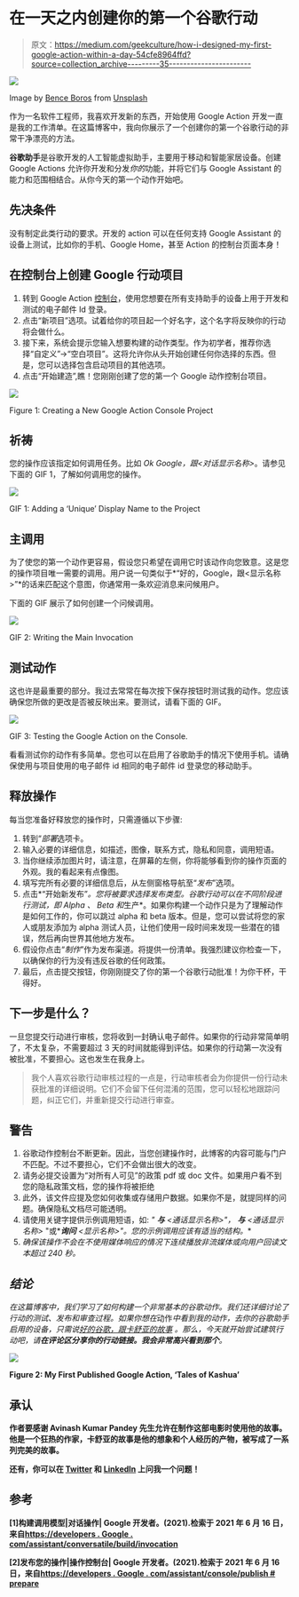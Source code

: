 # 在一天之内创建你的第一个谷歌行动

> 原文：<https://medium.com/geekculture/how-i-designed-my-first-google-action-within-a-day-54cfe8964ffd?source=collection_archive---------35----------------------->

![](img/038f750f160af3d041eecd2b382df20d.png)

Image by [Bence Boros](https://unsplash.com/@benceboros) from [Unsplash](https://unsplash.com/)

作为一名软件工程师，我喜欢开发新的东西，开始使用 Google Action 开发一直是我的工作清单。在这篇博客中，我向你展示了一个创建你的第一个谷歌行动的非常干净漂亮的方法。

**谷歌助手**是谷歌开发的人工智能虚拟助手，主要用于移动和智能家居设备。创建 Google Actions 允许你开发和分发*你的*功能，并将它们与 Google Assistant 的能力和范围相结合。从你今天的第一个动作开始吧。

## 先决条件

没有制定此类行动的要求。开发的 action 可以在任何支持 Google Assistant 的设备上测试，比如你的手机、Google Home，甚至 Action 的控制台页面本身！

## 在控制台上创建 Google 行动项目

1.  转到 Google Action [控制台](https://console.actions.google.com/u/1/)，使用您想要在所有支持助手的设备上用于开发和测试的电子邮件 Id 登录。
2.  点击“新项目”选项。试着给你的项目起一个好名字，这个名字将反映你的行动将会做什么。
3.  接下来，系统会提示您输入想要构建的动作类型。作为初学者，推荐你选择“自定义”->“空白项目”。这将允许你从头开始创建任何你选择的东西。但是，您可以选择包含启动项目的其他选项。
4.  点击“开始建造”,瞧！您刚刚创建了您的第一个 Google 动作控制台项目。

![](img/33a04990320cd1ad501705cfa595757d.png)

Figure 1: Creating a New Google Action Console Project

## 祈祷

您的操作应该指定如何调用任务。比如 *Ok Google，跟<对话显示名称>*。请参见下面的 GIF 1，了解如何调用您的操作。

![](img/3d7f99035b6d3099904bd25b0a8f01da.png)

GIF 1: Adding a ‘Unique’ Display Name to the Project

## 主调用

为了使您的第一个动作更容易，假设您只希望在调用它时该动作向您致意。这是您的操作项目唯一需要的调用。用户说一句类似于*“好的，Google，跟<显示名称>”*的话来匹配这个意图，你通常用一条欢迎消息来问候用户。

下面的 GIF 展示了如何创建一个问候调用。

![](img/8dee1098a26047f7f26aae5ea5b8a8bf.png)

GIF 2: Writing the Main Invocation

## 测试动作

这也许是最重要的部分。我过去常常在每次按下保存按钮时测试我的动作。您应该确保您所做的更改是否被反映出来。要测试，请看下面的 GIF。

![](img/24c0c48d2f7de329b193be3ee5f39e9e.png)

GIF 3: Testing the Google Action on the Console.

看看测试你的动作有多简单。您也可以在启用了谷歌助手的情况下使用手机。请确保使用与项目使用的电子邮件 id 相同的电子邮件 id 登录您的移动助手。

## 释放操作

每当您准备好释放您的操作时，只需遵循以下步骤:

1.  转到“*部署*选项卡。
2.  输入必要的详细信息，如描述，图像，联系方式，隐私和同意，调用短语。
3.  当你继续添加图片时，请注意，在屏幕的左侧，你将能够看到你的操作页面的外观。我的看起来有点像图。
4.  填写完所有必要的详细信息后，从左侧窗格导航至“*发布*”选项。
5.  点击*“开始新发布”*。您将被要求选择发布类型。谷歌行动可以在不同阶段进行测试，即 *Alpha* 、 *Beta* 和*生产*。如果你构建一个动作只是为了理解动作是如何工作的，你可以跳过 alpha 和 beta 版本。但是，您可以尝试将您的家人或朋友添加为 alpha 测试人员，让他们使用一段时间来发现一些潜在的错误，然后再向世界其他地方发布。
6.  假设你点击“*制作*”作为发布渠道。将提供一份清单。我强烈建议你检查一下，以确保你的行为没有违反谷歌的任何政策。
7.  最后，点击提交按钮，你刚刚提交了你的第一个谷歌行动批准！为你干杯，干得好。

## 下一步是什么？

一旦您提交行动进行审核，您将收到一封确认电子邮件。如果你的行动非常简单明了，不太复杂，不需要超过 3 天的时间就能得到评估。如果你的行动第一次没有被批准，不要担心。这也发生在我身上。

> 我个人喜欢谷歌行动审核过程的一点是，行动审核者会为你提供一份行动未获批准的详细说明。它们不会留下任何混淆的范围，您可以轻松地跟踪问题，纠正它们，并重新提交行动进行审查。

## 警告

1.  谷歌动作控制台不断更新。因此，当您创建操作时，此博客的内容可能与门户不匹配。不过不要担心，它们不会做出很大的改变。
2.  请务必提交设置为“对所有人可见”的政策 pdf 或 doc 文件。如果用户看不到您的隐私政策文档，您的操作将被拒绝
3.  此外，该文件应提及您如何收集或存储用户数据。如果你不是，就提同样的问题。确保隐私文档尽可能透明。
4.  请使用关键字提供示例调用短语，如: *"* ***与*** *<通话显示名称>"，* ***与*** *<通话显示名称>* "或****询问*** *<显示名称>"。您的示例调用应该有适当的结构。**
5.  *确保该操作不会在不使用媒体响应的情况下连续播放非流媒体或向用户回读文本超过 240 秒。*

## *结论*

*在这篇博客中，我们学习了如何构建一个非常基本的谷歌动作。我们还详细讨论了行动的测试、发布和审查过程。如果你想在*动作*中看到我的动作，去你的谷歌助手启用的设备，只需说*[*好的谷歌，跟卡舒亚的故事*](https://assistant.google.com/services/a/uid/0000008a6e1b1e90?hl=en) *。*那么，今天就开始尝试建筑行动吧，请**在评论区分享你的行动链接。我会非常高兴看到那个**。**

**![](img/94856bb8c9d3e39cc56ee2b3614cb255.png)**

**Figure 2: My First Published Google Action, ‘Tales of Kashua’**

## **承认**

**作者要感谢 Avinash Kumar Pandey 先生允许在制作这部电影时使用他的故事。他是一个狂热的作家，卡舒亚的故事是他的想象和个人经历的产物，被写成了一系列完美的故事。**

**还有，你可以在 [Twitter](https://twitter.com/SwatiRajwal) 和 [LinkedIn](https://www.linkedin.com/in/swati-r-84682b12b/) 上问我一个问题！**

## **参考**

**[1]构建调用模型|对话操作| Google 开发者。(2021).检索于 2021 年 6 月 16 日，来自[https://developers . Google . com/assistant/conversatile/build/invocation](https://developers.google.com/assistant/conversational/build/invocation)**

**[2]发布您的操作|操作控制台| Google 开发者。(2021).检索于 2021 年 6 月 16 日，来自[https://developers . Google . com/assistant/console/publish # prepare](https://developers.google.com/assistant/console/publish#prepare)**
